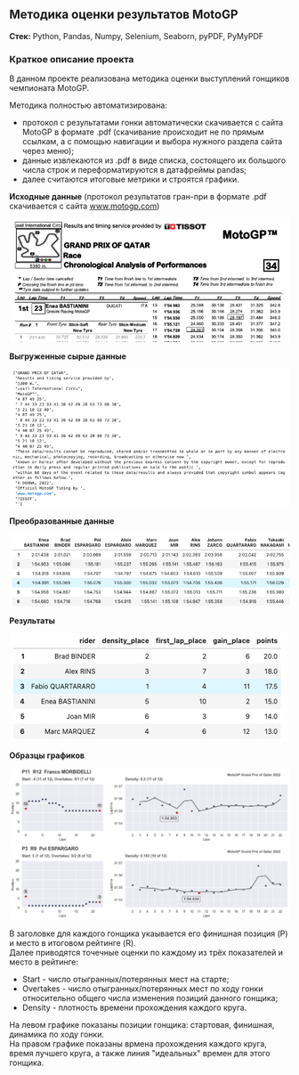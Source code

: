 ## Методика оценки результатов MotoGP

**Стек:** Python, Pandas, Numpy, Selenium, Seaborn, pyPDF, PyMyPDF

### Краткое описание проекта
 
В данном проекте реализована методика оценки выступлений гонщиков чемпионата MotoGP. 
 
Методика полностью автоматизирована:

- протокол с результатами гонки автоматически скачивается с сайта MotoGP в формате .pdf (скачивание происходит не по прямым ссылкам, а с помощью навигации и выбора нужного раздела сайта через меню);
- данные извлекаются из .pdf в виде списка, состоящего их большого числа строк и переформатируются в датафреймы pandas;
- далее считаются итоговые метрики и строятся графики.

 
**Исходные данные** (протокол результатов гран-при в формате .pdf скачивается с сайта www.motogp.com)

<img src='images/scr1.png'>

**Выгруженные сырые данные**

<img src='images/scr2.png'>

**Преобразованные данные**

<img src='images/scr3.png'>

**Результаты** 

<img src='images/scr4.png'>

**Образцы графиков**

<img src='images/2022_qatar_franco_morbidelli.png'>

<img src='images/2022_qatar_pol_espargaro.png'>

В заголовке для каждого гонщика укаывается его финишная позиция (P) и место в итоговом рейтинге (R). <br>
Далее приводятся точечные оценки по каждому из трёх показателей и место в рейтинге:

- Start - число отыгранных/потерянных мест на старте;
- Overtakes - число отыгранных/потерянных мест по ходу гонки относительно общего числа изменения позиций данного гонщика;
- Density - плотность времени прохождения каждого круга.

На левом графике показаны позиции гонщика: стартовая, финишная, динамика по ходу гонки. <br>
На правом графике показаны врмена прохождения каждого круга, время лучшего круга, а также линия "идеальных" времен для этого гонщика.
